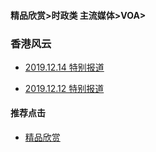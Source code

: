 #### 精品欣赏>时政类 主流媒体>VOA>
### 香港风云
- [2019.12.14 特别报道](https://youtu.be/LKN5E6b4AKk)

- [2019.12.12 特别报道](https://youtu.be/f6BfzDwPSOY)


#### 推荐点击
- [精品欣赏](https://summer200.github.io/content/main)
